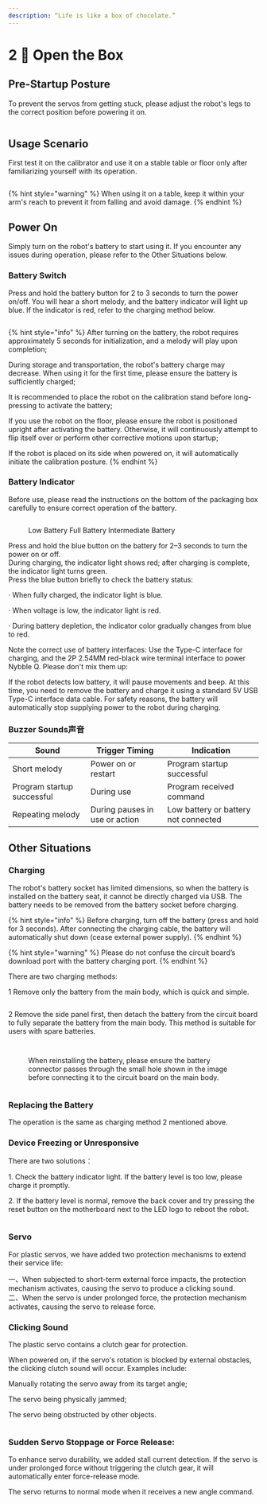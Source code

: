 ```yaml
---
description: “Life is like a box of chocolate.”
---
```


# 2 🧩 Open the Box

## Pre-Startup Posture

To prevent the servos from getting stuck, please adjust the robot's legs to the correct position before powering it on.

<figure><img src=".gitbook/assets/image (40).png" alt=""><figcaption></figcaption></figure>

## Usage Scenario

First test it on the calibrator and use it on a stable table or floor only after familiarizing yourself with its operation.

<figure><img src=".gitbook/assets/image (41).png" alt=""><figcaption></figcaption></figure>

{% hint style="warning" %}
When using it on a table, keep it within your arm's reach to prevent it from falling and avoid damage.
{% endhint %}

## Power On

Simply turn on the robot's battery to start using it. If you encounter any issues during operation, please refer to the Other Situations below.

### Battery Switch

Press and hold the battery button for 2 to 3 seconds to turn the power on/off. You will hear a short melody, and the battery indicator will light up blue. If the indicator is red, refer to the charging method below.

<figure><img src=".gitbook/assets/image (42).png" alt=""><figcaption></figcaption></figure>

{% hint style="info" %}
After turning on the battery, the robot requires approximately 5 seconds for initialization, and a melody will play upon completion;

During storage and transportation, the robot's battery charge may decrease. When using it for the first time, please ensure the battery is sufficiently charged;

It is recommended to place the robot on the calibration stand before long-pressing to activate the battery;

If you use the robot on the floor, please ensure the robot is positioned upright after activating the battery. Otherwise, it will continuously attempt to flip itself over or perform other corrective motions upon startup;

If the robot is placed on its side when powered on, it will automatically initiate the calibration posture.
{% endhint %}

### Battery Indicator

Before use, please read the instructions on the bottom of the packaging box carefully to ensure correct operation of the battery.

<figure><img src=".gitbook/assets/image (43).png" alt=""><figcaption><p>        Low Battery                                   Full Battery                              Intermediate Battery</p></figcaption></figure>

Press and hold the blue button on the battery for 2–3 seconds to turn the power on or off.\
During charging, the indicator light shows red; after charging is complete, the indicator light turns green.\
Press the blue button briefly to check the battery status:

· When fully charged, the indicator light is blue.

· When voltage is low, the indicator light is red.

· During battery depletion, the indicator color gradually changes from blue to red.

Note the correct use of battery interfaces: Use the Type-C interface for charging, and the 2P 2.54MM red-black wire terminal interface to power Nybble Q. Please don't mix them up:

If the robot detects low battery, it will pause movements and beep. At this time, you need to remove the battery and charge it using a standard 5V USB Type-C interface data cable. For safety reasons, the battery will automatically stop supplying power to the robot during charging.

### Buzzer Sounds**声音**

| **Sound**                  | **Trigger Timing**             | **Indication**                       |
| -------------------------- | ------------------------------ | ------------------------------------ |
| Short melody               | Power on or restart            | Program startup successful           |
| Program startup successful | During use                     | Program received command             |
| Repeating melody           | During pauses in use or action | Low battery or battery not connected |

## Other Situations

### Charging

The robot's battery socket has limited dimensions, so when the battery is installed on the battery seat, it cannot be directly charged via USB. The battery needs to be removed from the battery socket before charging.

{% hint style="info" %}
Before charging, turn off the battery (press and hold for 3 seconds). After connecting the charging cable, the battery will automatically shut down (cease external power supply).
{% endhint %}

{% hint style="warning" %}
Please do not confuse the circuit board’s download port with the battery charging port.
{% endhint %}

There are two charging methods:

1 Remove only the battery from the main body, which is quick and simple.

<figure><img src=".gitbook/assets/image (44).png" alt=""><figcaption></figcaption></figure>

2 Remove the side panel first, then detach the battery from the circuit board to fully separate the battery from the main body. This method is suitable for users with spare batteries.

<figure><img src=".gitbook/assets/image (45).png" alt=""><figcaption></figcaption></figure>

<figure><img src=".gitbook/assets/image (46).png" alt=""><figcaption><p>When reinstalling the battery, please ensure the battery connector passes through the small hole shown in the image before connecting it to the circuit board on the main body.</p></figcaption></figure>

<figure><img src=".gitbook/assets/image (48).png" alt=""><figcaption></figcaption></figure>

### Replacing the Battery

The operation is the same as charging method 2 mentioned above.

### Device Freezing or Unresponsive

There are two solutions：

1\. Check the battery indicator light. If the battery level is too low, please charge it promptly.

2\. If the battery level is normal, remove the back cover and try pressing the reset button on the motherboard next to the LED logo to reboot the robot.

<figure><img src=".gitbook/assets/image (49).png" alt=""><figcaption></figcaption></figure>

### Servo

For plastic servos, we have added two protection mechanisms to extend their service life:

一、When subjected to short-term external force impacts, the protection mechanism activates, causing the servo to produce a clicking sound.\
二、When the servo is under prolonged force, the protection mechanism activates, causing the servo to release force.

### Clicking Sound

The plastic servo contains a clutch gear for protection.

When powered on, if the servo's rotation is blocked by external obstacles, the clicking clutch sound will occur. Examples include:

Manually rotating the servo away from its target angle;

The servo being physically jammed;

The servo being obstructed by other objects.

<figure><img src=".gitbook/assets/舵机离合.gif" alt=""><figcaption></figcaption></figure>

### Sudden Servo Stoppage or Force Release:

To enhance servo durability, we added stall current detection. If the servo is under prolonged force without triggering the clutch gear, it will automatically enter force-release mode.

The servo returns to normal mode when it receives a new angle command.

<figure><img src=".gitbook/assets/舵机卸力.gif" alt=""><figcaption></figcaption></figure>
